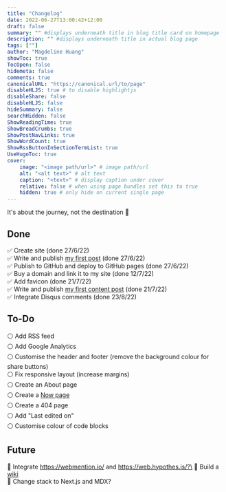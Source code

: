 ```yaml
---
title: "Changelog"
date: 2022-06-27T13:00:42+12:00
draft: false
summary: "" #displays underneath title in blog title card on homepage
description: "" #displays underneath title in actual blog page
tags: [""]
author: "Magdeline Huang"
showToc: true
TocOpen: false
hidemeta: false
comments: true
canonicalURL: "https://canonical.url/to/page"
disableHLJS: true # to disable highlightjs
disableShare: false
disableHLJS: false
hideSummary: false
searchHidden: false
ShowReadingTime: true
ShowBreadCrumbs: true
ShowPostNavLinks: true
ShowWordCount: true
ShowRssButtonInSectionTermList: true
UseHugoToc: true
cover:
    image: "<image path/url>" # image path/url
    alt: "<alt text>" # alt text
    caption: "<text>" # display caption under cover
    relative: false # when using page bundles set this to true
    hidden: true # only hide on current single page
---
```


It's about the journey, not the destination 🚗

## Done

✅ Create site (done 27/6/22)\
✅ Write and publish [my first post](https://magdelinehuang.com/posts/001-my-digital-garden/) (done 27/6/22)\
✅ Publish to GitHub and deploy to GitHub pages (done 27/6/22)\
✅ Buy a domain and link it to my site (done 12/7/22)\
✅ Add favicon (done 21/7/22)\
✅ Write and publish [my first content post](https://magdelinehuang.com/posts/002-js-variables-and-value-types/) (done 21/7/22)\
✅ Integrate Disqus comments (done 23/8/22)

## To-Do

⚪️ Add RSS feed\
⚪️ Add Google Analytics\
⚪️ Customise the header and footer (remove the background colour for share buttons)\
⚪️ Fix responsive layout (increase margins)\
⚪️ Create an About page\
⚪️ Create a [Now page](https://nownownow.com/about)\
⚪️ Create a 404 page\
⚪️ Add "Last edited on"\
⚪️ Customise colour of code blocks

## Future

🚀 Integrate https://webmention.io/ and https://web.hypothes.is/?\
🚀 Build a [wiki](https://tomcritchlow.com/2019/02/17/building-digital-garden/)\
🚀 Change stack to Next.js and MDX?